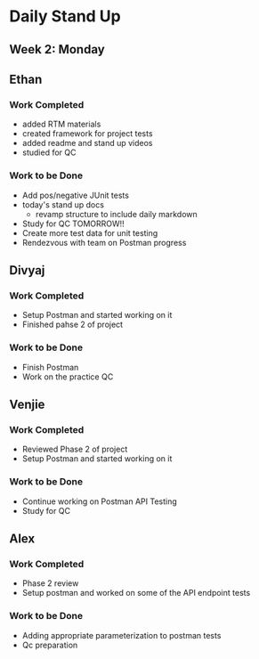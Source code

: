 # Daily Stand Up 
## Week 2: Monday

## Ethan

### Work Completed

- added RTM materials
- created framework for project tests
- added readme and stand up videos
- studied for QC
### Work to be Done

- Add pos/negative JUnit tests
- today's stand up docs
  - revamp structure to include daily markdown
- Study for QC TOMORROW!!
- Create more test data for unit testing
- Rendezvous with team on Postman progress

## Divyaj

### Work Completed

- Setup Postman and started working on it
- Finished pahse 2 of project

### Work to be Done

- Finish Postman
- Work on the practice QC

## Venjie

### Work Completed

- Reviewed Phase 2 of project
- Setup Postman and started working on it

### Work to be Done

- Continue working on Postman API Testing
- Study for QC

## Alex

### Work Completed
- Phase 2 review
- Setup postman and worked on some of the API endpoint tests

### Work to be Done
- Adding appropriate parameterization to postman tests
- Qc preparation
